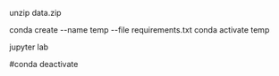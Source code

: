 unzip data.zip

conda create --name temp --file requirements.txt
conda activate temp

jupyter lab

#conda deactivate


